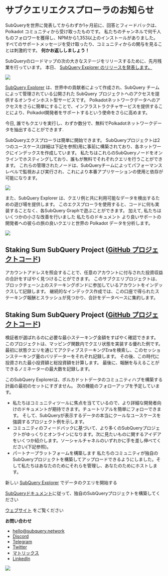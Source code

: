 # サブクエリエクスプローラのお知らせ

SubQueryを世界に発表してからわずか1ヶ月前に、回答とフィードバックは、Polkadot コミュニティから受け取ったものです。 私たちのチャンネルで何千人ものフォロワーを獲得し、NPMから1,353以上のインストールがありました。 すべてのサポートメッセージを受け取ったり、コミュニティからの関与を見ることは刺激的です。 **何かお返ししましょう！**

SubQueryのロードマップの次の大きなステージをリリースするために、先月残業を行っています。 本日、 [SubQuery Explorer のリリースを発表します。](https://explorer.subquery.network/)

![](https://miro.medium.com/max/1400/0*2bDaF3HPgNkpm8Kt)

[SubQuery Explorer](https://explorer.subquery.network/) は、世界中の貢献者によって作成され、SubQuery チームによって管理されている公開された SubQuery プロジェクトへのアクセスを提供するオンラインホスト型サービスです。 Polkadotネットワークデータへのアクセスをさらに簡単にすることで、インフラストラクチャサービスを提供することにより、Polkadot開発者をサポートするという使命をさらに高めます。

今日, 誰でもクエリを実行し、わずか数分で、無料でPolkadotネットワークデータを抽出することができます.

SubQueryエクスプローラは簡単に開始できます。 SubQueryプロジェクトは2つのユースケース(詳細は下記を参照)用に事前に構築されており、各ネットワークにインデックスを作成しています。 私たちはこれらのSubQueryノードをオンラインでホスティングしており、誰もが無料でそれぞれクエリを行うことができます。 これらの管理されたノードは、SubQueryチームによってパフォーマンスレベルで監視および実行され、これにより本番アプリケーションの使用と依存が可能になります。

![](https://miro.medium.com/max/1400/0*3hmnk6sNoO5pdOWc)

また、SubQuery Explorer は、クエリ例と共に利用可能なデータを検出するための遊び場を提供します。 このエクスプローラを使用すると、コードに何も実装することなく、各SubQuery Graphで遊ぶことができます。 加えて, 私たちはいくつかの小さな改善を行いました 私たちのドキュメント より良いサポートの開発者への彼らの旅の良いクエリと世界の Polkadot データを分析します。

![](https://miro.medium.com/max/1400/0*V1Mjpi1-gAT6M8-q)

## **Staking Sum SubQuery Project (**[GitHub プロジェクトコード](https://github.com/subquery/subql-examples/tree/main/sum-reward))

アカウントアドレスを照会することで、任意のアカウントに付与された投資収益の合計をすばやく見つけることができます。 このサブクエリプロジェクトは、ブロックチェーン上のステーキングボンドに参加しているアカウントをインデックスして記録します。 継続的なインデックス作成では、この口座で得られたステーキング報酬とスラッシュが見つかり、合計をデータベースに集約します。

## **Staking Sum SubQuery Project (**[GitHub プロジェクトコード](https://github.com/subquery/subql-examples/tree/main/validator-threshold))

検証者が選ばれるのに必要な最小ステーキング金額をすばやく確認できます。 このプロジェクトは、マッピング関数内でクエリ状態を実装する優れた例です。 最初に状態クエリを通じてアクティブステーキングEraを検索し、このセッションステーキング量のバリデーターをそれぞれ記録します。 その後、この時代に投資された最小投資額と総投資額を計算します。 最後に、報酬を与えることができるノミネーターの最大数を記録します。

このSubQuery Explorerは、ポルカドットデータのコミュニティハブを構築する計画の最初のセットにすぎません。 次の機能のフォローアップを予定しています。

-   私たちはコミュニティツールに焦点を当てているので、より詳細な開発者向けのドキュメントが期待できます。チュートリアルを簡単にフォローできます。 そして、SubQueryが表示するデータの本当にクールなユースケースを強調するプロジェクト例を示します。
-   コミュニティのフィードバックに基づいて、より多くのSubQueryプロジェクトがゆっくりとオンラインになります。次に見たいものに関するアイデアをいくつか紹介します。ソーシャルチャネルのいずれかに手を差し伸べてください(下記参照)。
-   パートナープラットフォームを構築します 私たちのコミュニティが独自のSubQueryプロジェクトを構築してアップロードできるようにしました。そして私たちはあなたのためにそれらを管理し、あなたのためにホストします。

新しい [SubQuery Explorer](https://explorer.subquery.network/) でデータのクエリを開始する

[SubQueryドキュメント](https://doc.subquery.network/)に従って、独自のSubQueryプロジェクトを構築してください

[ウェブサイト](https://subquery.network/) をご覧ください

**お問い合わせ**

-   [hello@subquery.network](hello@subquery.network)
-   [Discord](https://discord.com/invite/78zg8aBSMG)
-   [Telegram](https://t.me/subquerynetwork)
-   [Twitter](https://twitter.com/subquerynetwork)
-   [マトリックス](https://matrix.to/#/#subquery:matrix.org)
-   [LinkedIn](https://www.linkedin.com/company/subQuery)

![](https://miro.medium.com/max/1400/0*tzhwpKRunR7AqFhr)